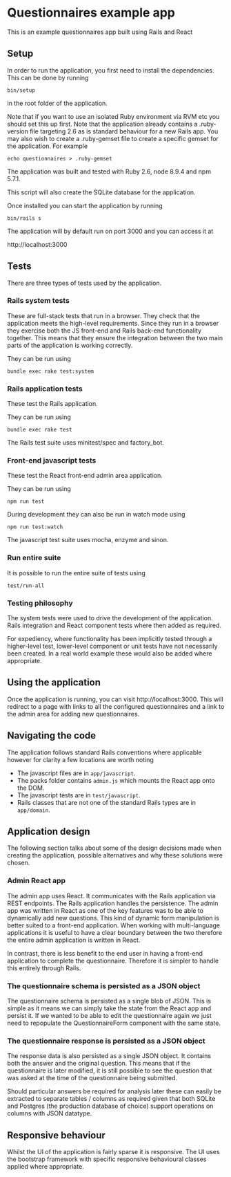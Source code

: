 # Questionnaires example app

This is an example questionnaires app built using Rails and React

## Setup

In order to run the application, you first need to install the dependencies. This can be done by running

```
bin/setup
```

in the root folder of the application.

Note that if you want to use an isolated Ruby environment via RVM etc you should set this up first. Note that the application already contains a .ruby-version file targeting 2.6 as is standard behaviour for a new Rails app. You may also wish to create a .ruby-gemset file to create a specific gemset for the application. For example

```
echo questionnaires > .ruby-gemset
```

The application was built and tested with Ruby 2.6, node 8.9.4 and npm 5.7.1.

This script will also create the SQLite database for the application.

Once installed you can start the application by running

```
bin/rails s
```

The application will by default run on port 3000 and you can access it at

http://localhost:3000

## Tests

There are three types of tests used by the application.

### Rails system tests

These are full-stack tests that run in a browser. They check that the application meets the high-level requirements. Since they run in a browser they exercise both the JS front-end and Rails back-end functionality together. This means that they ensure the integration between the two main parts of the application is working correctly.

They can be run using

```
bundle exec rake test:system
```

### Rails application tests

These test the Rails application.

They can be run using

```
bundle exec rake test
```

The Rails test suite uses minitest/spec and factory_bot.

### Front-end javascript tests

These test the React front-end admin area application.

They can be run using

```
npm run test
```

During development they can also be run in watch mode using

```
npm run test:watch
```

The javascript test suite uses mocha, enzyme and sinon.

### Run entire suite

It is possible to run the entire suite of tests using

```
test/run-all
```

### Testing philosophy

The system tests were used to drive the development of the application. Rails integration and React component tests where then added as required.

For expediency, where functionality has been implicitly tested through a higher-level test, lower-level component or unit tests have not necessarily been created. In a real world example these would also be added where appropriate.

## Using the application

Once the application is running, you can visit http://localhost:3000. This will redirect to a page with links to all the configured questionnaires and a link to the admin area for adding new questionnaires.

## Navigating the code

The application follows standard Rails conventions where applicable however for clarity a few locations are worth noting

- The javascript files are in `app/javascript`.
- The packs folder contains `admin.js` which mounts the React app onto the DOM.
- The javascript tests are in `test/javascript`.
- Rails classes that are not one of the standard Rails types are in `app/domain`.

## Application design

The following section talks about some of the design decisions made when creating the application, possible alternatives and why these solutions were chosen.

### Admin React app

The admin app uses React. It communicates with the Rails application via REST endpoints. The Rails application handles the persistence. The admin app was written in React as one of the key features was to be able to dynamically add new questions. This kind of dynamic form manipulation is better suited to a front-end application. When working with multi-language applications it is useful to have a clear boundary between the two therefore the entire admin application is written in React.

In contrast, there is less benefit to the end user in having a front-end application to complete the questionnaire. Therefore it is simpler to handle this entirely through Rails.

### The questionnaire schema is persisted as a JSON object

The questionnaire schema is persisted as a single blob of JSON. This is simple as it means we can simply take the state from the React app and persist it. If we wanted to be able to edit the questionnaire again we just need to repopulate the QuestionnaireForm component with the same state.

### The questionnaire response is persisted as a JSON object

The response data is also persisted as a single JSON object. It contains both the answer and the original question. This means that if the questionnaire is later modified, it is still possible to see the question that was asked at the time of the questionnaire being submitted.

Should particular answers be required for analysis later these can easily be extracted to separate tables / columns as required given that both SQLite and Postgres (the production database of choice) support operations on columns with JSON datatype.

## Responsive behaviour

Whilst the UI of the application is fairly sparse it is responsive. The UI uses the bootstrap framework with specific responsive behavioural classes applied where appropriate.